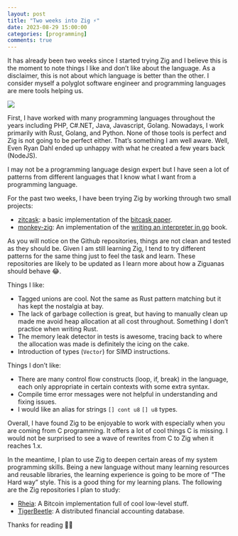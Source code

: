 ```yaml
---
layout: post
title: "Two weeks into Zig ⚡"
date: 2023-08-29 15:00:00
categories: [programming]
comments: true
---
```


It has already been two weeks since I started trying Zig and I believe this is the moment to note things I like and don’t like about the language. As a disclaimer, this is not about which language is better than the other. I consider myself a polyglot software engineer and programming languages are mere tools helping us.

<!--more-->

![](https://drive.google.com/uc?id=114JqoQ5RtaMLuRY8pFTlLyxNqxRtrR91)

First, I have worked with many programming languages throughout the years including PHP, C#.NET, Java, Javascript, Golang. Nowadays, I work primarily with Rust, Golang, and Python. None of those tools is perfect and Zig is not going to be perfect either. That’s something I am well aware. Well, Even Ryan Dahl ended up unhappy with what he created a few years back (NodeJS).  

I may not be a programming language design expert but I have seen a lot of patterns from different languages that I know what I want from a programming language.

For the past two weeks, I have been trying Zig by working through two small projects:

- [zitcask](https://github.com/evanxg852000/zitcask): a basic implementation of the [bitcask paper](https://riak.com/assets/bitcask-intro.pdf).
- [monkey-zig](https://github.com/evanxg852000/monkey-zig): An implementation of the [writing an interpreter in go](https://interpreterbook.com/) book.

As you will notice on the Github repositories, things are not clean and tested as they should be. Given I am still learning Zig, I tend to try different patterns for the same thing just to feel the task and learn. These repositories are likely to be updated as I learn more about how a Ziguanas should behave 😂.

Things I like:

- Tagged unions are cool. Not the same as Rust pattern matching but it has kept the nostalgia at bay.
- The lack of garbage collection is great, but having to manually clean up made me avoid heap allocation at all cost throughout. Something I don’t practice when writing Rust.
- The memory leak detector in tests is awesome, tracing back to where the allocation was made is definitely the icing on the cake.
- Introduction of types (`Vector`) for SIMD instructions.

Things I don’t like:

- There are many control flow constructs (loop, if, break) in the language, each only appropriate in certain contexts with some extra syntax.
- Compile time error messages were not helpful in understanding and fixing issues.
- I would like an alias for strings  `[] cont u8` `[] u8` types.

Overall, I have found Zig to be enjoyable to work with especially when you are coming from C programming. It offers a lot of cool things C is missing. I would not be surprised to see a wave of rewrites from C to Zig when it reaches 1.x. 

In the meantime, I  plan to use Zig to deepen certain areas of my system programming skills. Being a new language without many learning resources and reusable libraries, the learning experience is going to be more of “The Hard way” style. This is a good thing for my learning plans. The following are the Zig repositories I plan to study:

- [Rheia](https://github.com/lithdew/rheia): A Bitcoin implementation full of cool low-level stuff.
- [TigerBeetle](https://github.com/tigerbeetle/tigerbeetle): A distributed financial accounting database.

Thanks for reading 👋🏾

